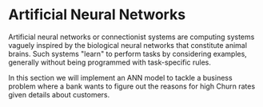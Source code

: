 # Artificial Neural Networks

Artificial neural networks or connectionist systems are computing systems vaguely inspired by the biological neural networks that constitute animal brains. 
Such systems "learn" to perform tasks by considering examples, generally without being programmed with task-specific rules.

In this section we will implement an ANN model to tackle a business problem where a bank wants to figure out the reasons
for high Churn rates given details about customers.

